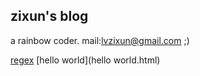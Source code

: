 ## zixun's blog
  a rainbow coder. mail:lvzixun@gmail.com  ;)



[regex](regex.html)
[hello world](hello world.html)
